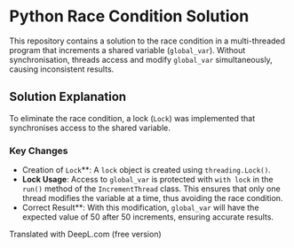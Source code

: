 # Python Race Condition Solution

This repository contains a solution to the race condition in a multi-threaded program that increments a shared variable (`global_var`). Without synchronisation, threads access and modify `global_var` simultaneously, causing inconsistent results.

## Solution Explanation

To eliminate the race condition, a lock (`Lock`) was implemented that synchronises access to the shared variable.

### Key Changes

- Creation of `Lock`**: A `lock` object is created using `threading.Lock()`.
- **Lock Usage**: Access to `global_var` is protected with `with lock` in the `run()` method of the `IncrementThread` class. This ensures that only one thread modifies the variable at a time, thus avoiding the race condition.
- Correct Result**: With this modification, `global_var` will have the expected value of 50 after 50 increments, ensuring accurate results.

Translated with DeepL.com (free version)
